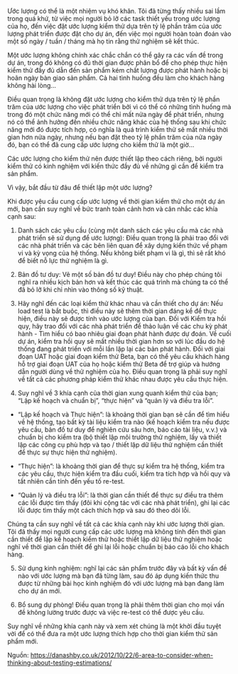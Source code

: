 Ước lượng có thể là một nhiệm vụ khó khăn. Tôi đã từng thấy nhiều sai lầm trong quá khứ, từ việc mọi người bỏ lỡ các task thiết yếu trong ước lượng của họ, đến việc đặt ước lượng kiểm thử dựa trên tỷ lệ phần trăm của ước lượng phát triển được đặt cho dự án, đến việc mọi người hoàn toàn đoán vào một số ngày / tuần / tháng mà họ tin rằng thử nghiệm sẽ kết thúc.

Một ước lượng không chính xác chắc chắn có thể gây ra các vấn đề trong dự án, trong đó không có đủ thời gian được phân bổ để cho phép thực hiện kiểm thử đầy đủ dẫn đến sản phẩm kém chất lượng được phát hành hoặc bị hoãn ngày bàn giao sản phẩm. Cả hai tình huống đều làm cho khách hàng không hài lòng…

Điều quan trọng là không đặt ước lượng cho kiểm thử dựa trên tỷ lệ phần trăm của ước lượng cho việc phát triển bởi vì có thể có  những tình huống mà trong đó một chức năng mới có thể chỉ mất nửa ngày để phát triển, nhưng nó có thể ảnh hưởng đến nhiều chức năng khác của hệ thống sau khi chức năng mới đó được tích hợp, có nghĩa là quá trình kiểm thử sẽ mất nhiều thời gian hơn nửa ngày, nhưng nếu bạn đặt theo tỷ lệ phần trăm của nửa ngày đó, bạn có thể đã cung cấp ước lượng cho kiểm thử là một giờ…

Các ước lượng cho kiểm thử nên được thiết lập theo cách riêng, bởi người kiểm thử có kinh nghiệm với kiến thức đầy đủ về những gì cần để kiểm tra sản phẩm.

Vì vậy, bắt đầu từ đâu để thiết lập một ước lượng?

Khi được yêu cầu cung cấp ước lượng về thời gian kiểm thử cho một dự án mới, bạn cần suy nghĩ về bức tranh toàn cảnh hơn và cân nhắc các khía cạnh sau:

1) Danh sách các yêu cầu (cùng một danh sách các yêu cầu mà các nhà phát triển sẽ sử dụng để ước lượng): Điều quan trọng là phải trao đổi với các nhà phát triển và các bên liên quan để xây dựng kiến thức về phạm vi và kỳ vọng của hệ thống. Nếu không biết phạm vi là gì, thì sẽ rất khó để biết nỗ lực thử nghiệm là gì.

2) Bản đồ tư duy: Vẽ một số bản đồ tư duy! Điều này cho phép chúng tôi nghĩ ra nhiều kịch bản hơn và kết thúc các quá trình mà chúng ta có thể đã bỏ lỡ khi chỉ nhìn vào thông số kỹ thuật.

3) Hãy nghĩ đến các loại kiểm thử  khác nhau và cần thiết cho dự án: Nếu load test là bắt buộc, thì điều này sẽ thêm thời gian đáng kể để thực hiện, điều này sẽ được tính vào ước lượng của bạn. Đối với Kiểm tra hồi quy, hãy trao đổi với các nhà phát triển để thảo luận về các chu kỳ phát hành - Tìm hiểu có bao nhiêu giai đoạn phát hành được dự đoán. Về cuối dự án, kiểm tra hồi quy sẽ mất nhiều thời gian hơn so với lúc đầu do hệ thống đang phát triển với mỗi lần lặp lại các bản phát hành. Đối với giai đoạn UAT hoặc giai đoạn kiểm thử Beta, bạn có thể yêu cầu khách hàng hỗ trợ giai đoạn UAT của họ hoặc kiểm thử Beta để trợ giúp và hướng dẫn người dùng về thử nghiệm của họ. Điều quan trọng là phải suy nghĩ về tất cả các phương pháp kiểm thử khác nhau được yêu cầu thực hiện.

4) Suy nghĩ về 3 khía cạnh của thời gian xung quanh kiểm thử của bạn; “Lập kế hoạch và chuẩn bị”, “thực hiện” và “quản lý và điều tra lỗi”.

- “Lập kế hoạch và Thực hiện”: là khoảng thời gian bạn sẽ cần để tìm hiểu về hệ thống, tạo bất kỳ tài liệu kiểm tra nào (kế hoạch kiểm tra nếu được yêu cầu, bản đồ tư duy để nghiên cứu sâu hơn, báo cáo tài liệu, v.v.) và chuẩn bị cho kiểm tra (bộ thiết lập môi trường thử nghiệm, lấy và thiết lập các công cụ phù hợp và tạo / thiết lập dữ liệu thử nghiệm cần thiết để thực sự thực hiện thử nghiệm).

- “Thực hiện”: là khoảng thời gian để thực sự kiểm tra hệ thống, kiểm tra các yêu cầu, thực hiện kiểm tra đầu cuối, kiểm tra tích hợp và hồi quy và tất nhiên cần tính đến yếu tố re-test.

- “Quản lý và điều tra lỗi”: là thời gian cần thiết để thực sự điều tra thêm các lỗi được tìm thấy (đôi khi cộng tác với các nhà phát triển), ghi lại các lỗi được tìm thấy một cách thích hợp và sau đó theo dõi lỗi.

Chúng ta cần suy nghĩ về tất cả các khía cạnh này khi ước lượng thời gian. Tôi đã thấy mọi người cung cấp các ước lượng mà không tính đến thời gian cần thiết để lập kế hoạch kiểm thử hoặc thiết lập dữ liệu thử nghiệm hoặc nghĩ về thời gian cần thiết để ghi lại lỗi hoặc chuẩn bị báo cáo lỗi cho khách hàng.

5) Sử dụng kinh nghiệm: nghĩ lại các sản phẩm trước đây và bất kỳ vấn đề nào với ước lượng mà bạn đã từng làm, sau đó áp dụng kiến thức thu được từ những bài học kinh nghiệm đó với ước lượng mà bạn đang làm cho dự án mới.

6) Bổ sung dự phòng! Điều quan trọng là phải thêm thời gian cho mọi vấn đề không lường trước được và việc re-test có thể được yêu cầu.

Suy nghĩ về những khía cạnh này và xem xét chúng là một khởi đầu tuyệt vời để có thể đưa ra một ước lượng thích hợp cho thời gian kiểm thử sản phẩm mới.

Nguồn: https://danashby.co.uk/2012/10/22/6-area-to-consider-when-thinking-about-testing-estimations/